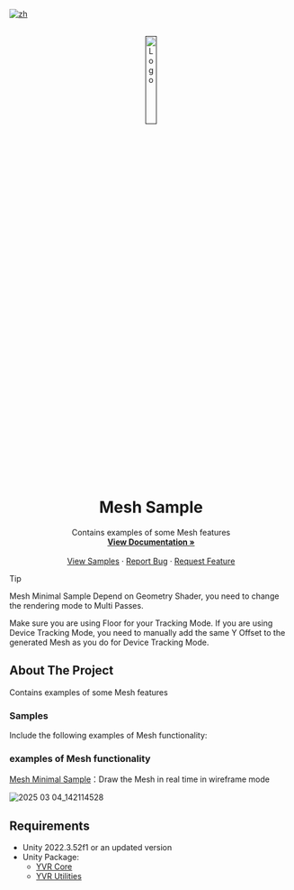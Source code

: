 [![zh](https://img.shields.io/badge/lang-zh-blue.svg)](./README.zh.md)

<!--
READ ME FIRST !!!!!!
Replace the following placeholders with the actual values:
    - {{PROJECT_REPO_URL}}: URL of the project repository
    - {{Project Name}}: Name of the project
    - {{DocumentationURL}}: URL of the project documentation, Use github pages with docfx if possible
    - {{BriefDescription}}: Brief description about the project
    - {SampleURL}: URL of the sample project, for package projects, it should be sample repository URL. If a package projects has multiple samples, then link to `Samples` header of the `About The Project` section.
    - {BugIssueURL}: URL of the bug reporting issue template
      - i.e.  https://github.com/PlayForDreamDevelopers/unity-template/issues/new?template=bug_report.yml
    - {FeatureIssueURL}: URL of the feature request issue template
      - i.e. https://github.com/PlayForDreamDevelopers/unity-template/issues/new?template=feature_request.yml
    - {DocumentationIssueURL}: URL of the documentation issue template
      - i.e. https://github.com/PlayForDreamDevelopers/unity-template/issues/new?template=documentation_update.yml
-->

<br />
<div align="center">
    <a href="">
        <img src="https://www.pfdm.cn/en/static/img/logo.2b1b07e.png" alt="Logo" width="20%">
    </a>
    <h1 align="center"> Mesh Sample </h1>
    <p align="center">
        Contains examples of some Mesh features
        <br />
        <a href="https://github.com/PlayForDreamDevelopers/SpatialMeshSample-Unity/blob/main/README.md"><strong>View Documentation »</strong></a>
        <br />
        <br />
        <a href="https://github.com/PlayForDreamDevelopers/SpatialMeshSample-Unity">View Samples</a>
        &middot;
        <a href="https://github.com/PlayForDreamDevelopers/SpatialMeshSample-Unity/issues/new?labels=bug">Report Bug</a>
        &middot;
        <a href="https://github.com/PlayForDreamDevelopers/SpatialMeshSample-Unity/issues/new?labels=enhancemen">Request Feature</a>
    </p>

</div>

<!-- Add callouts here if required-->
> [!tip]
> 
> Mesh Minimal Sample Depend on Geometry Shader, you need to change the rendering mode to Multi Passes.
>
> Make sure you are using Floor for your Tracking Mode.  If you are using Device Tracking Mode, you need to manually add the same Y Offset to the generated Mesh as you do for Device Tracking Mode.


## About The Project

Contains examples of some Mesh features

### Samples


Include the following examples of Mesh functionality:
<!-- Link to first sample project -->
### examples of Mesh functionality
[Mesh Minimal Sample](https://github.com/PlayForDreamDevelopers/MeshSample-Unity/tree/main/Assets/MeshMinimalSample)：Draw the Mesh in real time in wireframe mode

![2025 03 04_142114528](https://github.com/user-attachments/assets/26b63e4f-bb91-4e28-8406-f665c7bad031)
<!-- Link to second sample project -->

## Requirements

<!-- Requirements about the project:
    Unity version, Unity packages, etc.
    If the Unity package has a mirror repository, link to that repository.
    -->

- Unity 2022.3.52f1 or an updated version
- Unity Package:
  - [YVR Core](https://github.com/PlayForDreamDevelopers/com.yvr.core-mirror)
  - [YVR Utilities](https://github.com/PlayForDreamDevelopers/com.yvr.Utilities-mirror)